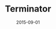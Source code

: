 ---
location: /assets/img/artwork/terminator.jpg
cover: /assets/img/artwork/covers/terminator.jpg
title: Terminator
date: 2015-09-01
tags:
  - charcoal
---